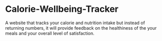 # Calorie-Wellbeing-Tracker
A website that tracks your calorie and nutrition intake but instead of returning numbers, it will provide feedback on the healthiness of the your meals and your overall level of satisfaction.
